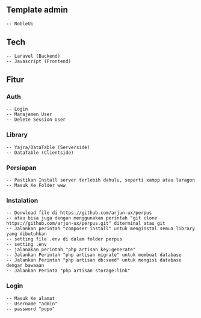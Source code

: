 ## Template admin
    -- NobleUi


## Tech
    -- Laravel (Backend)
    -- Javascript (Frontend)

## Fitur

### Auth
    -- Login
    -- Manajemen User
    -- Delete Session User

### Library
    -- Yajra/DataTable (Serverside)
    -- DataTable (Clientside)

### Persiapan
    -- Pastikan Install server terlebih dahulu, seperti xampp atau laragon
    -- Masuk Ke Folder www
### Instalation
    -- Donwload file di https://github.com/arjun-ux/perpus
    -- atau bisa juga dengan menggunakan perintah "git clone https://github.com/arjun-ux/perpus.git" diterminal atau git
    -- Jalankan perintah "composer install" untuk menginstal semua library yang dibutuhkan
    -- setting file .env di dalam folder perpus
    -- setting .env
    -- jalanakan perintah "php artisan key:generate"
    -- Jalankan Perintah "php artisan migrate" untuk membuat database
    -- Jalankan Perintah "php artisan db:seed" untuk mengisi database dengan bawaaan
    -- Jalankan Perinta "php artisan storage:link" 

### Login
    -- Masuk Ke alamat
    -- Username "admin"
    -- password "popo"

